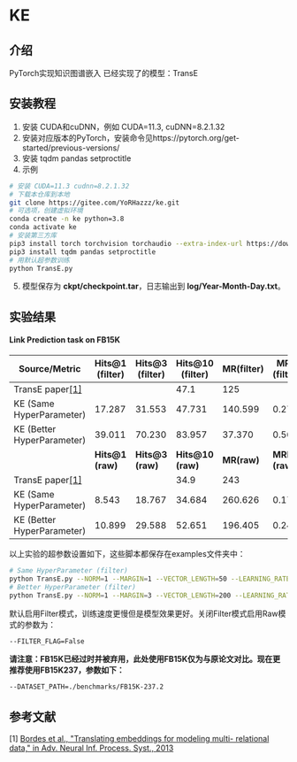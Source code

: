 # KE

## 介绍

PyTorch实现知识图谱嵌入
已经实现了的模型：TransE

## 安装教程

1. 安装 CUDA和cuDNN，例如 CUDA=11.3, cuDNN=8.2.1.32
2. 安装对应版本的PyTorch，安装命令见https://pytorch.org/get-started/previous-versions/
2. 安装 tqdm pandas setproctitle
3. 示例

```bash
# 安装 CUDA=11.3 cudnn=8.2.1.32
# 下载本仓库到本地
git clone https://gitee.com/YoRHazzz/ke.git
# 可选项，创建虚拟环境
conda create -n ke python=3.8
conda activate ke
# 安装第三方库
pip3 install torch torchvision torchaudio --extra-index-url https://download.pytorch.org/whl/cu113
pip3 install tqdm pandas setproctitle
# 用默认超参数训练
python TransE.py
```

5. 模型保存为 **ckpt/checkpoint.tar**，日志输出到 **log/Year-Month-Day.txt**。

## 实验结果

####  Link Prediction task on FB15K
| Source/Metric | Hits@1 (filter) | Hits@3 (filter) |  Hits@10 (filter)    | MR(filter) |  MRR (filter)    |
| ------------- | --------------- | --------------- | ---- | ---------------- | ---- |
|      TransE paper[[1]](#references)      |                 |                 | 47.1 | 125 |      |
| KE (Same HyperParameter) | 17.287 | 31.553 | 47.731 | 140.599 | 0.276 |
| KE (Better HyperParameter) | 39.011 | 70.230 | 83.957 | 37.370 | 0.565 |
|  | **Hits@1 (raw)** | **Hits@3 (raw)** | **Hits@10 (raw)** | **MR(raw)** | **MRR (raw)** |
| TransE paper[[1]](#references) |  |  | 34.9 | 243 | |
| KE (Same HyperParameter) | 8.543 | 18.767 | 34.684 | 260.626 | 0.171 |
| KE (Better HyperParameter) | 10.899 | 29.588 | 52.651 | 196.405 | 0.244 |

以上实验的超参数设置如下，这些脚本都保存在examples文件夹中：

```bash
# Same HyperParameter (filter)
python TransE.py --NORM=1 --MARGIN=1 --VECTOR_LENGTH=50 --LEARNING_RATE=0.01 --EPOCHS=1000 --VALIDATE_FREQUENCY=50 --FILTER_FLAG=True --USE_GPU=True --GPU_INDEX=0 --DATASET_PATH=./benchmarks/FB15K --CHECKPOINT_PATH=./ckpt/checkpoint.tar --TRAIN_BATCH_SIZE=50 --VALID_BATCH_SIZE=64 --TEST_BATCH_SIZE=64 --TARGET_METRIC=h10 --TARGET_SCORE=None --SEED=1234 --PROC_TITLE=Same_Hyperparameter --LOG=True --NUM_WORKERS=0
# Better HyperParameter (filter)
python TransE.py --NORM=1 --MARGIN=3 --VECTOR_LENGTH=200 --LEARNING_RATE=1 --EPOCHS=2000 --VALIDATE_FREQUENCY=50 --FILTER_FLAG=True --USE_GPU=True --GPU_INDEX=0 --DATASET_PATH=./benchmarks/FB15K --CHECKPOINT_PATH=./ckpt/checkpoint.tar --TRAIN_BATCH_SIZE=2048 --VALID_BATCH_SIZE=64 --TEST_BATCH_SIZE=64 --TARGET_METRIC=h10 --TARGET_SCORE=None --SEED=1234 --PROC_TITLE=Better_Hyperparameter --LOG=True --NUM_WORKERS=0
```

默认启用Filter模式，训练速度更慢但是模型效果更好。关闭Filter模式启用Raw模式的参数为：
```bash
--FILTER_FLAG=False
```

**请注意：FB15K已经过时并被弃用，此处使用FB15K仅为与原论文对比。现在更推荐使用FB15K237，参数如下：**

```bash
--DATASET_PATH=./benchmarks/FB15K-237.2
```

## 参考文献

[1] [Bordes et al., "Translating embeddings for modeling multi- relational data," in Adv. Neural Inf. Process. Syst., 2013](http://papers.nips.cc/paper/5071-translating-embeddings-for-modeling-multi-relational-data.pdf)